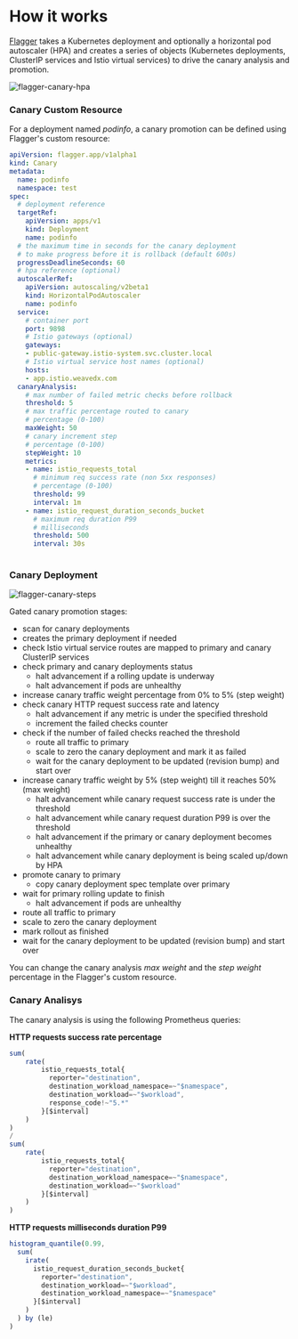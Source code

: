 # How it works

[Flagger](https://github.com/stefanprodan/flagger) takes a Kubernetes deployment and optionally a horizontal pod autoscaler \(HPA\) and creates a series of objects \(Kubernetes deployments, ClusterIP services and Istio virtual services\) to drive the canary analysis and promotion. 

![flagger-canary-hpa](https://raw.githubusercontent.com/stefanprodan/flagger/master/docs/diagrams/flagger-canary-hpa.png)

### Canary Custom Resource

For a deployment named _podinfo_, a canary promotion can be defined using Flagger's custom resource:

```yaml
apiVersion: flagger.app/v1alpha1
kind: Canary
metadata:
  name: podinfo
  namespace: test
spec:
  # deployment reference
  targetRef:
    apiVersion: apps/v1
    kind: Deployment
    name: podinfo
  # the maximum time in seconds for the canary deployment
  # to make progress before it is rollback (default 600s)
  progressDeadlineSeconds: 60
  # hpa reference (optional)
  autoscalerRef:
    apiVersion: autoscaling/v2beta1
    kind: HorizontalPodAutoscaler
    name: podinfo
  service:
    # container port
    port: 9898
    # Istio gateways (optional)
    gateways:
    - public-gateway.istio-system.svc.cluster.local
    # Istio virtual service host names (optional)
    hosts:
    - app.istio.weavedx.com
  canaryAnalysis:
    # max number of failed metric checks before rollback
    threshold: 5
    # max traffic percentage routed to canary
    # percentage (0-100)
    maxWeight: 50
    # canary increment step
    # percentage (0-100)
    stepWeight: 10
    metrics:
    - name: istio_requests_total
      # minimum req success rate (non 5xx responses)
      # percentage (0-100)
      threshold: 99
      interval: 1m
    - name: istio_request_duration_seconds_bucket
      # maximum req duration P99
      # milliseconds
      threshold: 500
      interval: 30s
      
```

### Canary Deployment

![flagger-canary-steps](https://raw.githubusercontent.com/stefanprodan/flagger/master/docs/diagrams/flagger-canary-steps.png)

Gated canary promotion stages:

* scan for canary deployments
* creates the primary deployment if needed
* check Istio virtual service routes are mapped to primary and canary ClusterIP services
* check primary and canary deployments status
  * halt advancement if a rolling update is underway
  * halt advancement if pods are unhealthy
* increase canary traffic weight percentage from 0% to 5% \(step weight\)
* check canary HTTP request success rate and latency
  * halt advancement if any metric is under the specified threshold
  * increment the failed checks counter
* check if the number of failed checks reached the threshold
  * route all traffic to primary
  * scale to zero the canary deployment and mark it as failed
  * wait for the canary deployment to be updated \(revision bump\) and start over
* increase canary traffic weight by 5% \(step weight\) till it reaches 50% \(max weight\)
  * halt advancement while canary request success rate is under the threshold
  * halt advancement while canary request duration P99 is over the threshold
  * halt advancement if the primary or canary deployment becomes unhealthy
  * halt advancement while canary deployment is being scaled up/down by HPA
* promote canary to primary
  * copy canary deployment spec template over primary
* wait for primary rolling update to finish
  * halt advancement if pods are unhealthy
* route all traffic to primary
* scale to zero the canary deployment
* mark rollout as finished
* wait for the canary deployment to be updated \(revision bump\) and start over

You can change the canary analysis _max weight_ and the _step weight_ percentage in the Flagger's custom resource.

### Canary Analisys

 The canary analysis is using the following Prometheus queries:

**HTTP requests success rate percentage**

```javascript
sum(
    rate(
        istio_requests_total{
          reporter="destination",
          destination_workload_namespace=~"$namespace",
          destination_workload=~"$workload",
          response_code!~"5.*"
        }[$interval]
    )
) 
/ 
sum(
    rate(
        istio_requests_total{
          reporter="destination",
          destination_workload_namespace=~"$namespace",
          destination_workload=~"$workload"
        }[$interval]
    )
)
```

**HTTP requests milliseconds duration P99**

```javascript
histogram_quantile(0.99, 
  sum(
    irate(
      istio_request_duration_seconds_bucket{
        reporter="destination",
        destination_workload=~"$workload",
        destination_workload_namespace=~"$namespace"
      }[$interval]
    )
  ) by (le)
)
```

